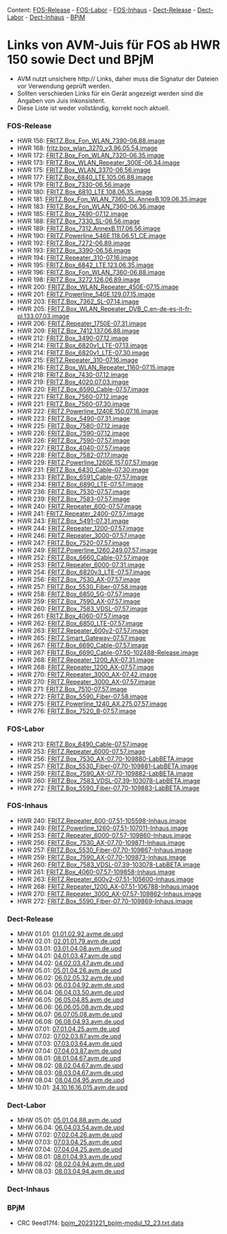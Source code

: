 Content: [FOS-Release](#fos-release) - [FOS-Labor](#fos-labor) - [FOS-Inhaus](#fos-inhaus) - [Dect-Release](#dect-release) - [Dect-Labor](#dect-labor) - [Dect-Inhaus](#dect-inhaus) - [BPjM](#bpjm)
# Links von AVM-Juis für FOS ab HWR 150 sowie Dect und BPjM
 - AVM nutzt unsichere http:// Links, daher muss die Signatur der Dateien vor Verwendung geprüft werden.
 - Sollten verschieden Links für ein Gerät angezeigt werden sind die Angaben von Juis inkonsistent.
 - Diese Liste ist weder vollständig, korrekt noch aktuell.

### FOS-Release
 - HWR 156: [FRITZ.Box_Fon_WLAN_7390-06.88.image](http://download.avm.de/fritzbox/fritzbox-7390/deutschland/fritz.os/FRITZ.Box_Fon_WLAN_7390-06.88.image)
 - HWR 168: [fritz.box_wlan_3270_v3.96.05.54.image](http://download.avm.de/archive/fritz.box/fritzbox.wlan_3270_v3/firmware/deutsch/fritz.box_wlan_3270_v3.96.05.54.image)
 - HWR 172: [FRITZ.Box_Fon_WLAN_7320-06.35.image](http://download.avm.de/archive/fritz.box/fritzbox.fon_wlan_7320/firmware/deutsch/FRITZ.Box_Fon_WLAN_7320-06.35.image)
 - HWR 173: [FRITZ.Box_WLAN_Repeater_300E-06.34.image](http://download.avm.de/fritzwlan/fritzwlan-repeater-300e/deutschland/fritz.os/FRITZ.Box_WLAN_Repeater_300E-06.34.image)
 - HWR 175: [FRITZ.Box_WLAN_3370-06.56.image](http://download.avm.de/archive/fritz.box/fritzbox.wlan_3370/firmware/deutsch/FRITZ.Box_WLAN_3370-06.56.image)
 - HWR 177: [FRITZ.Box_6840_LTE.105.06.88.image](http://download.avm.de/fritzbox/fritzbox-6840-lte/deutschland/fritz.os/FRITZ.Box_6840_LTE.105.06.88.image)
 - HWR 179: [FRITZ.Box_7330-06.56.image](http://download.avm.de/archive/fritz.box/fritzbox.7330/firmware/deutsch/FRITZ.Box_7330-06.56.image)
 - HWR 180: [FRITZ.Box_6810_LTE.108.06.35.image](http://download.avm.de/fritzbox/fritzbox-6810-lte/deutschland/fritz.os//FRITZ.Box_6810_LTE.108.06.35.image)
 - HWR 181: [FRITZ.Box_Fon_WLAN_7360_SL.AnnexB.109.06.35.image](http://download.avm.de/fritzbox/fritzbox-7360-sl/deutschland/fritz.os/FRITZ.Box_Fon_WLAN_7360_SL.AnnexB.109.06.35.image)
 - HWR 183: [FRITZ.Box_Fon_WLAN_7360-06.36.image](http://download.avm.de/fritzbox/fritzbox-7360-v1/deutschland/fritz.os/FRITZ.Box_Fon_WLAN_7360-06.36.image)
 - HWR 185: [FRITZ.Box_7490-07.12.image](http://download.avm.de/firmware/7490/jz76373/3265348765/deutschland/fritz.os/FRITZ.Box_7490-07.12.image)
 - HWR 188: [FRITZ.Box_7330_SL-06.56.image](http://download.avm.de/archive/fritz.box/fritzbox.7330_sl/firmware/deutsch/FRITZ.Box_7330_SL-06.56.image)
 - HWR 189: [FRITZ.Box_7312.AnnexB.117.06.56.image](http://download.avm.de/fritzbox/fritzbox-7312/deutschland/fritz.os/FRITZ.Box_7312.AnnexB.117.06.56.image)
 - HWR 190: [FRITZ.Powerline_546E.118.06.51_CE.image](http://download.avm.de/firmware/546E/8723218764/CE/FRITZ.Powerline_546E.118.06.51_CE.image)
 - HWR 192: [FRITZ.Box_7272-06.89.image](http://download.avm.de/fritzbox/fritzbox-7272/deutschland/fritz.os/FRITZ.Box_7272-06.89.image)
 - HWR 193: [FRITZ.Box_3390-06.56.image](http://download.avm.de/archive/fritz.box/fritzbox.wlan_3390/firmware/deutsch/FRITZ.Box_3390-06.56.image)
 - HWR 194: [FRITZ.Repeater_310-07.16.image](http://download.avm.de/fritzwlan/fritzwlan-repeater-310-a/deutschland/fritz.os/FRITZ.Repeater_310-07.16.image)
 - HWR 195: [FRITZ.Box_6842_LTE.123.06.35.image](http://download.avm.de/fritzbox/fritzbox-6842-lte/deutschland/fritz.os/FRITZ.Box_6842_LTE.123.06.35.image)
 - HWR 196: [FRITZ.Box_Fon_WLAN_7360-06.88.image](http://download.avm.de/fritzbox/fritzbox-7360-v2/deutschland/fritz.os/FRITZ.Box_Fon_WLAN_7360-06.88.image)
 - HWR 198: [FRITZ.Box_3272.126.06.89.image](http://download.avm.de/fritzbox/fritzbox-3272/deutschland/fritz.os/FRITZ.Box_3272.126.06.89.image)
 - HWR 200: [FRITZ.Box_WLAN_Repeater_450E-07.15.image](http://download.avm.de/fritzwlan/fritzwlan-repeater-450e/deutschland/fritz.os/FRITZ.Box_WLAN_Repeater_450E-07.15.image)
 - HWR 201: [FRITZ.Powerline_540E.129.07.15.image](http://download.avm.de/fritzpowerline/fritzpowerline-540e/deutschland/fritz.os/FRITZ.Powerline_540E.129.07.15.image)
 - HWR 203: [FRITZ.Box_7362_SL-07.14.image](http://download.avm.de/fritzbox/fritzbox-7362-sl/deutschland/fritz.os/FRITZ.Box_7362_SL-07.14.image)
 - HWR 205: [FRITZ.Box_WLAN_Repeater_DVB_C.en-de-es-it-fr-pl.133.07.03.image](http://download.avm.de/fritzwlan/fritzwlan-repeater-dvb-c/deutschland/fritz.os/FRITZ.Box_WLAN_Repeater_DVB_C.en-de-es-it-fr-pl.133.07.03.image)
 - HWR 206: [FRITZ.Repeater_1750E-07.31.image](http://download.avm.de/fritzwlan/fritzwlan-repeater-1750e/deutschland/fritz.os/FRITZ.Repeater_1750E-07.31.image)
 - HWR 209: [FRITZ.Box_7412.137.06.88.image](http://download.avm.de/fritzbox/fritzbox-7412/deutschland/fritz.os/FRITZ.Box_7412.137.06.88.image)
 - HWR 212: [FRITZ.Box_3490-07.12.image](http://download.avm.de/firmware/3490/jz76373/3754863962/deutschland/fritz.os/FRITZ.Box_3490-07.12.image)
 - HWR 214: [FRITZ.Box_6820v1_LTE-07.13.image](http://download.avm.de/firmware/6820LTE/jz76373/4585995216/deutschland/fritz.os/FRITZ.Box_6820v1_LTE-07.13.image)
 - HWR 214: [FRITZ.Box_6820v1_LTE-07.30.image](http://download.avm.de/fritzbox/fritzbox-6820-lte/deutschland/fritz.os/FRITZ.Box_6820v1_LTE-07.30.image)
 - HWR 215: [FRITZ.Repeater_310-07.16.image](http://download.avm.de/fritzwlan/fritzwlan-repeater-310-b/deutschland/fritz.os/FRITZ.Repeater_310-07.16.image)
 - HWR 216: [FRITZ.Box_WLAN_Repeater_1160-07.15.image](http://download.avm.de/fritzwlan/fritzwlan-repeater-1160/deutschland/fritz.os/FRITZ.Box_WLAN_Repeater_1160-07.15.image)
 - HWR 218: [FRITZ.Box_7430-07.12.image](http://download.avm.de/firmware/7430/jz76373/9273521133/deutschland/fritz.os/FRITZ.Box_7430-07.12.image)
 - HWR 219: [FRITZ.Box_4020.07.03.image](http://download.avm.de/fritzbox/fritzbox-4020/deutschland/fritz.os/FRITZ.Box_4020.07.03.image)
 - HWR 220: [FRITZ.Box_6590_Cable-07.57.image](http://download.avm.de/fritzbox/fritzbox-6590-cable/deutschland/fritz.os/FRITZ.Box_6590_Cable-07.57.image)
 - HWR 221: [FRITZ.Box_7560-07.12.image](http://download.avm.de/firmware/7560/jz76373/2437443879/deutschland/fritz.os/FRITZ.Box_7560-07.12.image)
 - HWR 221: [FRITZ.Box_7560-07.30.image](http://download.avm.de/fritzbox/fritzbox-7560/deutschland/fritz.os/FRITZ.Box_7560-07.30.image)
 - HWR 222: [FRITZ.Powerline_1240E.150.07.16.image](http://download.avm.de/fritzpowerline/fritzpowerline-1240e/deutschland/fritz.os/FRITZ.Powerline_1240E.150.07.16.image)
 - HWR 223: [FRITZ.Box_5490-07.31.image](http://download.avm.de/fritzbox/fritzbox-5490/other/fritz.os/FRITZ.Box_5490-07.31.image)
 - HWR 225: [FRITZ.Box_7580-07.12.image](http://download.avm.de/firmware/7580/jz76373/5382169925/other/fritz.os/FRITZ.Box_7580-07.12.image)
 - HWR 226: [FRITZ.Box_7590-07.12.image](http://download.avm.de/firmware/7590/jz76373/7472573230/deutschland/fritz.os/FRITZ.Box_7590-07.12.image)
 - HWR 226: [FRITZ.Box_7590-07.57.image](http://download.avm.de/fritzbox/fritzbox-7590/deutschland/fritz.os/FRITZ.Box_7590-07.57.image)
 - HWR 227: [FRITZ.Box_4040-07.57.image](http://download.avm.de/fritzbox/fritzbox-4040/deutschland/fritz.os/FRITZ.Box_4040-07.57.image)
 - HWR 228: [FRITZ.Box_7582-07.17.image](http://download.avm.de/fritzbox/fritzbox-7582/other/fritz.os/FRITZ.Box_7582-07.17.image)
 - HWR 229: [FRITZ.Powerline_1260E.157.07.57.image](http://download.avm.de/fritzpowerline/fritzpowerline-1260e/deutschland/fritz.os/FRITZ.Powerline_1260E.157.07.57.image)
 - HWR 231: [FRITZ.Box_6430_Cable-07.30.image](http://download.avm.de/fritzbox/fritzbox-6430-cable/deutschland/fritz.os/FRITZ.Box_6430_Cable-07.30.image)
 - HWR 233: [FRITZ.Box_6591_Cable-07.57.image](http://download.avm.de/fritzbox/fritzbox-6591-cable/deutschland/fritz.os/FRITZ.Box_6591_Cable-07.57.image)
 - HWR 234: [FRITZ.Box_6890_LTE-07.57.image](http://download.avm.de/fritzbox/fritzbox-6890-lte/deutschland/fritz.os/FRITZ.Box_6890_LTE-07.57.image)
 - HWR 236: [FRITZ.Box_7530-07.57.image](http://download.avm.de/fritzbox/fritzbox-7530/deutschland/fritz.os/FRITZ.Box_7530-07.57.image)
 - HWR 239: [FRITZ.Box_7583-07.57.image](http://download.avm.de/fritzbox/fritzbox-7583/deutschland/fritz.os/FRITZ.Box_7583-07.57.image)
 - HWR 240: [FRITZ.Repeater_600-07.57.image](http://download.avm.de/fritzwlan/fritzrepeater-600/deutschland/fritz.os/FRITZ.Repeater_600-07.57.image)
 - HWR 241: [FRITZ.Repeater_2400-07.57.image](http://download.avm.de/fritzwlan/fritzrepeater-2400/deutschland/fritz.os/FRITZ.Repeater_2400-07.57.image)
 - HWR 243: [FRITZ.Box_5491-07.31.image](http://download.avm.de/fritzbox/fritzbox-5491/deutschland/fritz.os/FRITZ.Box_5491-07.31.image)
 - HWR 244: [FRITZ.Repeater_1200-07.57.image](http://download.avm.de/fritzwlan/fritzrepeater-1200/deutschland/fritz.os/FRITZ.Repeater_1200-07.57.image)
 - HWR 246: [FRITZ.Repeater_3000-07.57.image](http://download.avm.de/fritzwlan/fritzrepeater-3000/deutschland/fritz.os/FRITZ.Repeater_3000-07.57.image)
 - HWR 247: [FRITZ.Box_7520-07.57.image](http://download.avm.de/fritzbox/fritzbox-7520/deutschland/fritz.os/FRITZ.Box_7520-07.57.image)
 - HWR 249: [FRITZ.Powerline_1260.249.07.57.image](http://download.avm.de/fritzpowerline/fritzpowerline-1260/deutschland/fritz.os/FRITZ.Powerline_1260.249.07.57.image)
 - HWR 252: [FRITZ.Box_6660_Cable-07.57.image](http://download.avm.de/fritzbox/fritzbox-6660-cable/deutschland/fritz.os/FRITZ.Box_6660_Cable-07.57.image)
 - HWR 253: [FRITZ.Repeater_6000-07.31.image](http://download.avm.de/fritzwlan/fritzrepeater-6000/deutschland/fritz.os/FRITZ.Repeater_6000-07.31.image)
 - HWR 254: [FRITZ.Box_6820v3_LTE-07.57.image](http://download.avm.de/fritzbox/fritzbox-6820-lte-v3/deutschland/fritz.os/FRITZ.Box_6820v3_LTE-07.57.image)
 - HWR 256: [FRITZ.Box_7530_AX-07.57.image](http://download.avm.de/fritzbox/fritzbox-7530-ax/deutschland/fritz.os/FRITZ.Box_7530_AX-07.57.image)
 - HWR 257: [FRITZ.Box_5530_Fiber-07.58.image](http://download.avm.de/fritzbox/fritzbox-5530-fiber/deutschland/fritz.os/FRITZ.Box_5530_Fiber-07.58.image)
 - HWR 258: [FRITZ.Box_6850_5G-07.57.image](http://download.avm.de/fritzbox/fritzbox-6850-5g/deutschland/fritz.os/FRITZ.Box_6850_5G-07.57.image)
 - HWR 259: [FRITZ.Box_7590_AX-07.57.image](http://download.avm.de/fritzbox/fritzbox-7590-ax/deutschland/fritz.os/FRITZ.Box_7590_AX-07.57.image)
 - HWR 260: [FRITZ.Box_7583_VDSL-07.57.image](http://download.avm.de/fritzbox/fritzbox-7583-vdsl/deutschland/fritz.os/FRITZ.Box_7583_VDSL-07.57.image)
 - HWR 261: [FRITZ.Box_4060-07.57.image](http://download.avm.de/fritzbox/fritzbox-4060/deutschland/fritz.os/FRITZ.Box_4060-07.57.image)
 - HWR 262: [FRITZ.Box_6850_LTE-07.57.image](http://download.avm.de/fritzbox/fritzbox-6850-lte/deutschland/fritz.os/FRITZ.Box_6850_LTE-07.57.image)
 - HWR 263: [FRITZ.Repeater_600v2-07.57.image](http://download.avm.de/fritzwlan/fritzrepeater-600v2/deutschland/fritz.os/FRITZ.Repeater_600v2-07.57.image)
 - HWR 265: [FRITZ.Smart_Gateway-07.57.image](http://download.avm.de/firmware/smartgateway/FRITZ.Smart_Gateway-07.57.image)
 - HWR 267: [FRITZ.Box_6690_Cable-07.57.image](http://download.avm.de/fritzbox/fritzbox-6690-cable/deutschland/fritz.os/FRITZ.Box_6690_Cable-07.57.image)
 - HWR 267: [FRITZ.Box_6690_Cable-07.50-102488-Release.image](http://download.avm.de/testfeld/6690/FRITZ.Box_6690_Cable-07.50-102488-Release.image)
 - HWR 268: [FRITZ.Repeater_1200_AX-07.31.image](http://download.avm.de/fritzwlan/fritzrepeater-1200-ax/deutschland/fritz.os/FRITZ.Repeater_1200_AX-07.31.image)
 - HWR 268: [FRITZ.Repeater_1200_AX-07.57.image](http://download.avm.de/fritzwlan/fritzrepeater-1200-ax/deutschland/fritz.os/FRITZ.Repeater_1200_AX-07.57.image)
 - HWR 270: [FRITZ.Repeater_3000_AX-07.42.image](http://download.avm.de/fritzwlan/fritzrepeater-3000-ax/deutschland/fritz.os/FRITZ.Repeater_3000_AX-07.42.image)
 - HWR 270: [FRITZ.Repeater_3000_AX-07.57.image](http://download.avm.de/fritzwlan/fritzrepeater-3000-ax/deutschland/fritz.os/FRITZ.Repeater_3000_AX-07.57.image)
 - HWR 271: [FRITZ.Box_7510-07.57.image](http://download.avm.de/fritzbox/fritzbox-7510/deutschland/fritz.os/FRITZ.Box_7510-07.57.image)
 - HWR 272: [FRITZ.Box_5590_Fiber-07.58.image](http://download.avm.de/fritzbox/fritzbox-5590-fiber/deutschland/fritz.os/FRITZ.Box_5590_Fiber-07.58.image)
 - HWR 275: [FRITZ.Powerline_1240_AX.275.07.57.image](http://download.avm.de/fritzpowerline/fritzpowerline-1240-ax/deutschland/fritz.os/FRITZ.Powerline_1240_AX.275.07.57.image)
 - HWR 276: [FRITZ.Box_7520_B-07.57.image](http://download.avm.de/fritzbox/fritzbox-7520-B/deutschland/fritz.os/FRITZ.Box_7520_B-07.57.image)

### FOS-Labor
 - HWR 213: [FRITZ.Box_6490_Cable-07.57.image](http://download.avm.de/fritzbox/fritzbox-6490-cable/deutschland/fritz.os/FRITZ.Box_6490_Cable-07.57.image)
 - HWR 253: [FRITZ.Repeater_6000-07.57.image](http://download.avm.de/fritzwlan/fritzrepeater-6000/deutschland/fritz.os/FRITZ.Repeater_6000-07.57.image)
 - HWR 256: [FRITZ.Box_7530_AX-07.70-109880-LabBETA.image](http://download.avm.de/labor/GoFiber23/7530AX/FRITZ.Box_7530_AX-07.70-109880-LabBETA.image)
 - HWR 257: [FRITZ.Box_5530_Fiber-07.70-109881-LabBETA.image](http://download.avm.de/labor/GoFiber23/5530Fiber/FRITZ.Box_5530_Fiber-07.70-109881-LabBETA.image)
 - HWR 259: [FRITZ.Box_7590_AX-07.70-109882-LabBETA.image](http://download.avm.de/labor/GoFiber23/7590AX/FRITZ.Box_7590_AX-07.70-109882-LabBETA.image)
 - HWR 260: [FRITZ.Box_7583_VDSL-07.39-103078-LabBETA.image](http://download.avm.de/labor/MOVE21/7583VDSL/FRITZ.Box_7583_VDSL-07.39-103078-LabBETA.image)
 - HWR 272: [FRITZ.Box_5590_Fiber-07.70-109883-LabBETA.image](http://download.avm.de/labor/GoFiber23/5590Fiber/FRITZ.Box_5590_Fiber-07.70-109883-LabBETA.image)

### FOS-Inhaus
 - HWR 240: [FRITZ.Repeater_600-07.51-105598-Inhaus.image](http://download.avm.de/inhaus/MOVE21NL1/600/FRITZ.Repeater_600-07.51-105598-Inhaus.image)
 - HWR 249: [FRITZ.Powerline_1260-07.51-107011-Inhaus.image](http://download.avm.de/inhaus/MOVE21NL1/1260/FRITZ.Powerline_1260-07.51-107011-Inhaus.image)
 - HWR 253: [FRITZ.Repeater_6000-07.57-109860-Inhaus.image](http://download.avm.de/inhaus/MOVE21NL1/6000/FRITZ.Repeater_6000-07.57-109860-Inhaus.image)
 - HWR 256: [FRITZ.Box_7530_AX-07.70-109871-Inhaus.image](http://download.avm.de/inhaus/GoFiber23/7530AX/FRITZ.Box_7530_AX-07.70-109871-Inhaus.image)
 - HWR 257: [FRITZ.Box_5530_Fiber-07.70-109867-Inhaus.image](http://download.avm.de/inhaus/GoFiber23/5530Fiber/FRITZ.Box_5530_Fiber-07.70-109867-Inhaus.image)
 - HWR 259: [FRITZ.Box_7590_AX-07.70-109873-Inhaus.image](http://download.avm.de/inhaus/GoFiber23/7590AX/FRITZ.Box_7590_AX-07.70-109873-Inhaus.image)
 - HWR 260: [FRITZ.Box_7583_VDSL-07.39-103078-LabBETA.image](http://download.avm.de/labor/MOVE21/7583VDSL/FRITZ.Box_7583_VDSL-07.39-103078-LabBETA.image)
 - HWR 261: [FRITZ.Box_4060-07.57-109858-Inhaus.image](http://download.avm.de/inhaus/MOVE21NL1/4060/FRITZ.Box_4060-07.57-109858-Inhaus.image)
 - HWR 263: [FRITZ.Repeater_600v2-07.51-105600-Inhaus.image](http://download.avm.de/inhaus/MOVE21NL1/600v2/FRITZ.Repeater_600v2-07.51-105600-Inhaus.image)
 - HWR 268: [FRITZ.Repeater_1200_AX-07.51-106788-Inhaus.image](http://download.avm.de/inhaus/MOVE21NL1/1200AX/FRITZ.Repeater_1200_AX-07.51-106788-Inhaus.image)
 - HWR 270: [FRITZ.Repeater_3000_AX-07.57-109862-Inhaus.image](http://download.avm.de/inhaus/MOVE21NL1/3000AX/FRITZ.Repeater_3000_AX-07.57-109862-Inhaus.image)
 - HWR 272: [FRITZ.Box_5590_Fiber-07.70-109869-Inhaus.image](http://download.avm.de/inhaus/GoFiber23/5590Fiber/FRITZ.Box_5590_Fiber-07.70-109869-Inhaus.image)

### Dect-Release
 - MHW 01.01: [01.01.02.92.avme.de.upd](http://download.avm.de/dect/0101/01.01.02.92.avme.de.upd)
 - MHW 02.01: [02.01.01.79.avm.de.upd](http://download.avm.de/dect/0201/02.01.01.79.avm.de.upd)
 - MHW 03.01: [03.01.04.08.avm.de.upd](http://download.avm.de/dect/0301/iq17/03.01.04.08.avm.de.upd)
 - MHW 04.01: [04.01.03.47.avm.de.upd](http://download.avm.de/dect/0401/p15/04.01.03.47.avm.de.upd)
 - MHW 04.02: [04.02.03.47.avm.de.upd](http://download.avm.de/dect/0402/p15/04.02.03.47.avm.de.upd)
 - MHW 05.01: [05.01.04.26.avm.de.upd](http://download.avm.de/dect/0501/mesh18/05.01.04.26.avm.de.upd)
 - MHW 06.02: [06.02.05.32.avm.de.upd](http://download.avm.de/dect/0602/move21/06.02.05.32.avm.de.upd)
 - MHW 06.03: [06.03.04.92.avm.de.upd](http://download.avm.de/dect/0603/move21/06.03.04.92.avm.de.upd)
 - MHW 06.04: [06.04.03.50.avm.de.upd](http://download.avm.de/dect/0604/p15/06.04.03.50.avm.de.upd)
 - MHW 06.05: [06.05.04.85.avm.de.upd](http://download.avm.de/dect/0605/iq17/06.05.04.85.avm.de.upd)
 - MHW 06.06: [06.06.05.08.avm.de.upd](http://download.avm.de/dect/0606/Move21/06.06.05.08.avm.de.upd)
 - MHW 06.07: [06.07.05.08.avm.de.upd](http://download.avm.de/dect/0607/Move21/06.07.05.08.avm.de.upd)
 - MHW 06.08: [06.08.04.93.avm.de.upd](http://download.avm.de/dect/0608/naut_test/06.08.04.93.avm.de.upd)
 - MHW 07.01: [07.01.04.25.avm.de.upd](http://download.avm.de/dect/0701/07.01.04.25.avm.de.upd)
 - MHW 07.02: [07.02.03.87.avm.de.upd](http://download.avm.de/dect/0702/c16/07.02.03.87.avm.de.upd)
 - MHW 07.03: [07.03.03.64.avm.de.upd](http://download.avm.de/dect/0703/p15/07.03.03.64.avm.de.upd)
 - MHW 07.04: [07.04.03.87.avm.de.upd](http://download.avm.de/dect/0704/c16/07.04.03.87.avm.de.upd)
 - MHW 08.01: [08.01.04.67.avm.de.upd](http://download.avm.de/dect/0801/psq19p2/08.01.04.67.avm.de.upd)
 - MHW 08.02: [08.02.04.67.avm.de.upd](http://download.avm.de/dect/0802/psq19p2/08.02.04.67.avm.de.upd)
 - MHW 08.03: [08.03.04.67.avm.de.upd](http://download.avm.de/dect/0803/psq19p2/08.03.04.67.avm.de.upd)
 - MHW 08.04: [08.04.04.95.avm.de.upd](http://download.avm.de/dect/0804/move21/08.04.04.95.avm.de.upd)
 - MHW 10.01: [34.10.16.16.015.avm.de.upd](http://download.avm.de/dect/1001/Release/34.10.16.16.015.avm.de.upd)

### Dect-Labor
 - MHW 05.01: [05.01.04.88.avm.de.upd](http://download.avm.de/dect/0501/move21/05.01.04.88.avm.de.upd)
 - MHW 06.04: [06.04.03.54.avm.de.upd](http://download.avm.de/dect/0604/p15/06.04.03.54.avm.de.upd)
 - MHW 07.02: [07.02.04.26.avm.de.upd](http://download.avm.de/dect/0702/move21/07.02.04.26.avm.de.upd)
 - MHW 07.03: [07.03.04.25.avm.de.upd](http://download.avm.de/dect/0703/move21/07.03.04.25.avm.de.upd)
 - MHW 07.04: [07.04.04.25.avm.de.upd](http://download.avm.de/dect/0704/move21/07.04.04.25.avm.de.upd)
 - MHW 08.01: [08.01.04.93.avm.de.upd](http://download.avm.de/dect/0801/move21/08.01.04.93.avm.de.upd)
 - MHW 08.02: [08.02.04.94.avm.de.upd](http://download.avm.de/dect/0802/move21/08.02.04.94.avm.de.upd)
 - MHW 08.03: [08.03.04.94.avm.de.upd](http://download.avm.de/dect/0803/move21/08.03.04.94.avm.de.upd)

### Dect-Inhaus

### BPjM
 - CRC 9eed17f4: [bpjm_20231221_bpjm-modul_12_23.txt.data](http://download.avm.de/bpjm/240832/bpjm_20231221_bpjm-modul_12_23.txt.data)
